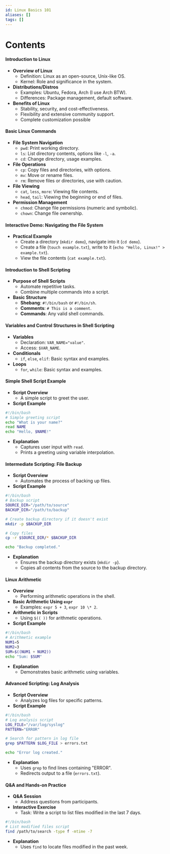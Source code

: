 ```yaml
---
id: Linux Basics 101
aliases: []
tags: []
---
```


# Contents

#### **Introduction to Linux**

- **Overview of Linux**
  - Definition: Linux as an open-source, Unix-like OS.
  - Kernel: Role and significance in the system.
- **Distributions/Distros**
  - Examples: Ubuntu, Fedora, Arch (I use Arch BTW).
  - Differences: Package management, default software.
- **Benefits of Linux**
  - Stability, security, and cost-effectiveness.
  - Flexibility and extensive community support.
  - Complete customization possible

#### **Basic Linux Commands**

- **File System Navigation**
  - `pwd`: Print working directory.
  - `ls`: List directory contents, options like `-l`, `-a`.
  - `cd`: Change directory, usage examples.
- **File Operations**
  - `cp`: Copy files and directories, with options.
  - `mv`: Move or rename files.
  - `rm`: Remove files or directories, use with caution.
- **File Viewing**
  - `cat`, `less`, `more`: Viewing file contents.
  - `head`, `tail`: Viewing the beginning or end of files.
- **Permission Management**
  - `chmod`: Change file permissions (numeric and symbolic).
  - `chown`: Change file ownership.

#### **Interactive Demo: Navigating the File System**

- **Practical Example**
  - Create a directory (`mkdir demo`), navigate into it (`cd demo`).
  - Create a file (`touch example.txt`), write to it (`echo "Hello, Linux!" > example.txt`).
  - View the file contents (`cat example.txt`).

#### **Introduction to Shell Scripting**

- **Purpose of Shell Scripts**
  - Automate repetitive tasks.
  - Combine multiple commands into a script.
- **Basic Structure**
  - **Shebang**: `#!/bin/bash` or `#!/bin/sh`.
  - **Comments**: `# This is a comment`.
  - **Commands**: Any valid shell commands.

#### **Variables and Control Structures in Shell Scripting**

- **Variables**
  - Declaration: `VAR_NAME="value"`.
  - Access: `$VAR_NAME`.
- **Conditionals**
  - `if`, `else`, `elif`: Basic syntax and examples.
- **Loops**
  - `for`, `while`: Basic syntax and examples.

#### **Simple Shell Script Example**

- **Script Overview**
  - A simple script to greet the user.
- **Script Example**

```bash
#!/bin/bash
# Simple greeting script
echo "What is your name?"
read NAME
echo "Hello, $NAME!"
```

- **Explanation**
  - Captures user input with `read`.
  - Prints a greeting using variable interpolation.

#### **Intermediate Scripting: File Backup**

- **Script Overview**
  - Automates the process of backing up files.
- **Script Example**

```bash
#!/bin/bash
# Backup script
SOURCE_DIR="/path/to/source"
BACKUP_DIR="/path/to/backup"

# Create backup directory if it doesn't exist
mkdir -p $BACKUP_DIR

# Copy files
cp -r $SOURCE_DIR/* $BACKUP_DIR

echo "Backup completed."
```

- **Explanation**
  - Ensures the backup directory exists (`mkdir -p`).
  - Copies all contents from the source to the backup directory.

#### **Linux Arithmetic**

- **Overview**
  - Performing arithmetic operations in the shell.
- **Basic Arithmetic Using `expr`**
  - Examples: `expr 5 + 3`, `expr 10 \* 2`.
- **Arithmetic in Scripts**
  - Using `$(( ))` for arithmetic operations.
- **Script Example**

```bash
#!/bin/bash
# Arithmetic example
NUM1=5
NUM2=3
SUM=$((NUM1 + NUM2))
echo "Sum: $SUM"
```

- **Explanation**
  - Demonstrates basic arithmetic using variables.

#### **Advanced Scripting: Log Analysis**

- **Script Overview**
  - Analyzes log files for specific patterns.
- **Script Example**

```bash
#!/bin/bash
# Log analysis script
LOG_FILE="/var/log/syslog"
PATTERN="ERROR"

# Search for pattern in log file
grep $PATTERN $LOG_FILE > errors.txt

echo "Error log created."
```

- **Explanation**
  - Uses `grep` to find lines containing "ERROR".
  - Redirects output to a file (`errors.txt`).

#### **Q&A and Hands-on Practice**

- **Q&A Session**
  - Address questions from participants.
- **Interactive Exercise**
  - Task: Write a script to list files modified in the last 7 days.

```bash
#!/bin/bash
# List modified files script
find /path/to/search -type f -mtime -7
```

- **Explanation**
  - Uses `find` to locate files modified in the past week.
